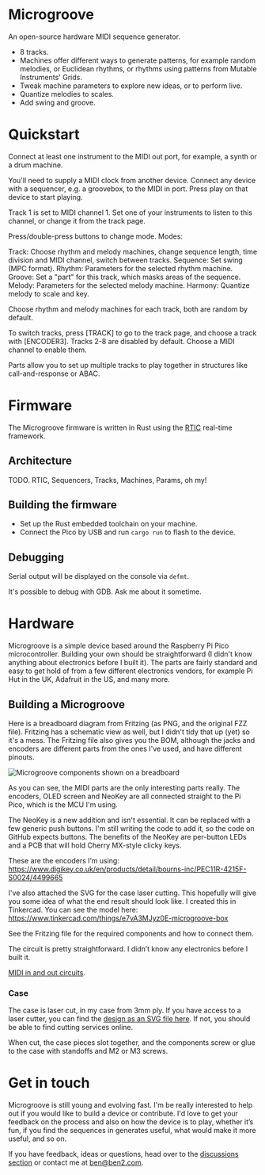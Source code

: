 # Microgroove

An open-source hardware MIDI sequence generator.

- 8 tracks.
- Machines offer different ways to generate patterns, for example random melodies, or Euclidean rhythms, or rhythms using patterns from Mutable Instruments' Grids.
- Tweak machine parameters to explore new ideas, or to perform live.
- Quantize melodies to scales.
- Add swing and groove.

# Quickstart

Connect at least one instrument to the MIDI out port, for example, a synth or a drum machine.

You'll need to supply a MIDI clock from another device. Connect any device with a sequencer, e.g. a groovebox, to the MIDI in port. Press play on that device to start playing.

Track 1 is set to MIDI channel 1. Set one of your instruments to listen to this channel, or change it from the track page.

Press/double-press buttons to change mode. Modes:

Track: Choose rhythm and melody machines, change sequence length, time division and MIDI channel, switch between tracks.
Sequence: Set swing (MPC format).
Rhythm: Parameters for the selected rhythm machine.
Groove: Set a "part" for this track, which masks areas of the sequence.
Melody: Parameters for the selected melody machine.
Harmony: Quantize melody to scale and key.

Choose rhythm and melody machines for each track, both are random by default.

To switch tracks, press [TRACK] to go to the track page, and choose a track with [ENCODER3]. Tracks 2-8 are disabled by default. Choose a MIDI channel to enable them.

Parts allow you to set up multiple tracks to play together in structures like call-and-response or ABAC.

# Firmware

The Microgroove firmware is written in Rust using the [RTIC](https://rtic.rs) real-time framework.

## Architecture

TODO. RTIC, Sequencers, Tracks, Machines, Params, oh my!

## Building the firmware

- Set up the Rust embedded toolchain on your machine.
- Connect the Pico by USB and run `cargo run` to flash to the device.

## Debugging

Serial output will be displayed on the console via `defmt`.

It's possible to debug with GDB. Ask me about it sometime.

# Hardware

Microgroove is a simple device based around the Raspberry Pi Pico microcontroller.
Building your own should be straightforward (I didn't know anything about electronics before I built it).
The parts are fairly standard and easy to get hold of from a few different electronics vendors, for example Pi Hut in the UK, Adafruit in the US, and many more.

## Building a Microgroove

Here is a breadboard diagram from Fritzing (as PNG, and the original FZZ file). Fritzing has a schematic view as well, but I didn't tidy that up (yet) so it's a mess. The Fritzing file also gives you the BOM, although the jacks and encoders are different parts from the ones I've used, and have different pinouts.

![Microgroove components shown on a breadboard](https://github.com/afternoon/microgroove/blob/main/hardware/microgroove-circuit-breadboard.png)

As you can see, the MIDI parts are the only interesting parts really. The encoders, OLED screen and NeoKey are all connected straight to the Pi Pico, which is the MCU I'm using.

The NeoKey is a new addition and isn't essential. It can be replaced with a few generic push buttons. I'm still writing the code to add it, so the code on GitHub expects buttons. The benefits of the NeoKey are per-button LEDs and a PCB that will hold Cherry MX-style clicky keys.

These are the encoders I’m using: 
https://www.digikey.co.uk/en/products/detail/bourns-inc/PEC11R-4215F-S0024/4499665

I've also attached the SVG for the case laser cutting. This hopefully will give you some idea of what the end result should look like. I created this in Tinkercad. You can see the model here: https://www.tinkercad.com/things/e7vA3MJyz0E-microgroove-box

See the Fritzing file for the required components and how to connect them.

The circuit is pretty straightforward. I didn’t know any electronics before I built it.

[MIDI in and out circuits](https://diyelectromusic.wordpress.com/2021/02/15/midi-in-for-3-3v-microcontrollers/).

### Case

The case is laser cut, in my case from 3mm ply. If you have access to a laser cutter, you can find the [design as an SVG file here](https://github.com/afternoon/microgroove/blob/main/hardware/microgroove-case-lasercut.svg). If not, you should be able to find cutting services online.

When cut, the case pieces slot together, and the components screw or glue to the case with standoffs and M2 or M3 screws.

# Get in touch

Microgroove is still young and evolving fast. I'm be really interested to help out if you would like to build a device or contribute. I'd love to get your feedback on the process and also on how the device is to play, whether it’s fun, if you find the sequences in generates useful, what would make it more useful, and so on.

If you have feedback, ideas or questions, 
head over to the [discussions section](https://github.com/afternoon/microgroove/discussions)
or contact me at [ben@ben2.com](mailto:ben@ben2.com).
